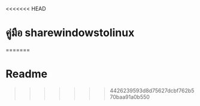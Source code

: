 <<<<<<< HEAD
# คู่มือ sharewindowstolinux
=======

# Readme


>>>>>>> 4426239593d8d75627dcbf762b570baa91a0b550
